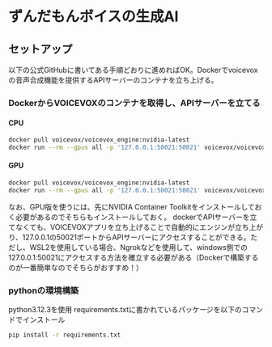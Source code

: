 # ずんだもんボイスの生成AI

## セットアップ
以下の公式GitHubに書いてある手順どおりに進めればOK。Dockerでvoicevoxの音声合成機能を提供するAPIサーバーのコンテナを立ち上げる。

### DockerからVOICEVOXのコンテナを取得し、APIサーバーを立てる
#### CPU
```bash
docker pull voicevox/voicevox_engine:nvidia-latest
docker run --rm --gpus all -p '127.0.0.1:50021:50021' voicevox/voicevox_engine:nvidia-latest
```

#### GPU
```bash
docker pull voicevox/voicevox_engine:nvidia-latest
docker run --rm --gpus all -p '127.0.0.1:50021:50021' voicevox/voicevox_engine:nvidia-latest
```
なお、GPU版を使うには、先にNVIDIA Container Toolkitをインストールしておく必要があるのでそちらもインストールしておく。
dockerでAPIサーバーを立てなくても、VOICEVOXアプリを立ち上げることで自動的にエンジンが立ち上がり、127.0.0.1の50021ポートからAPIサーバーにアクセスすることができる。ただし、WSL2を使用している場合、Ngrokなどを使用して、windows側での127.0.0.1:50021にアクセスする方法を確立する必要がある（Dockerで構築するのが一番簡単なのでそちらがおすすめ！）

### pythonの環境構築
python3.12.3を使用
requirements.txtに書かれているパッケージを以下のコマンドでインストール
```bash
pip install -r requirements.txt
```
